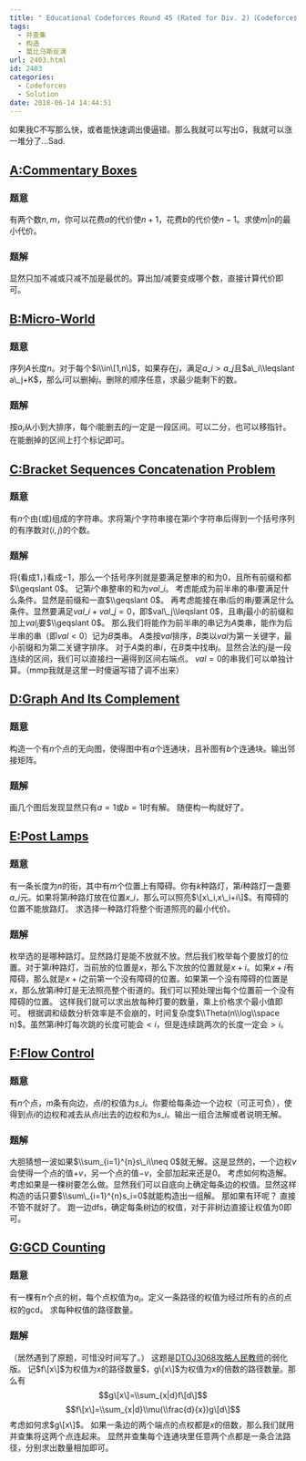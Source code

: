 ```yaml
---
title: " Educational Codeforces Round 45 (Rated for Div. 2)（Codeforces990）\t\t"
tags:
  - 并查集
  - 构造
  - 莫比乌斯反演
url: 2403.html
id: 2403
categories:
  - Codeforces
  - Solution
date: 2018-06-14 14:44:51
---
```


如果我C不写那么快，或者能快速调出傻逼错。那么我就可以写出G，我就可以涨一堆分了…Sad.

[A:Commentary Boxes](http://codeforces.com/contest/990/problem/A)
-----------------------------------------------------------------

### 题意

有两个数$n,m$，你可以花费$a$的代价使$n+1$，花费$b$的代价使$n-1$。求使$m|n$的最小代价。

### 题解

显然只加不减或只减不加是最优的。算出加/减要变成哪个数，直接计算代价即可。  

[B:Micro-World](http://codeforces.com/contest/990/problem/B)
------------------------------------------------------------

### 题意

序列$A$长度$n$。对于每个$i\\in\[1,n\]$，如果存在$j$，满足$a\_i>a\_j$且$a\_i\\leqslant a\_j+K$，那么$i$可以删掉$j$。删除的顺序任意，求最少能剩下的数。

### 题解

按$a_i$从小到大排序，每个$i$能删去的$j$一定是一段区间。可以二分，也可以移指针。在能删掉的区间上打个标记即可。  

[C:Bracket Sequences Concatenation Problem](http://codeforces.com/contest/990/problem/C)
----------------------------------------------------------------------------------------

### 题意

有$n$个由(或)组成的字符串。求将第$j$个字符串接在第$i$个字符串后得到一个括号序列的有序数对$(i,j)$的个数。

### 题解

将(看成$1$，)看成$-1$，那么一个括号序列就是要满足整串的和为$0$，且所有前缀和都$\\geqslant 0$。 记第$i$个串整串的和为$val\_i$。 考虑能成为前半串的串$i$要满足什么条件。显然是前缀和一直$\\geqslant 0$。 再考虑能接在串$i$后的串$j$要满足什么条件。显然要满足$val\_i+val\_j=0$，即$val\_j\\leqslant 0$，且串$j$最小的前缀和加上$val_i$要$\\geqslant 0$。 那么我们将能作为前半串的串记为$A$类串，能作为后半串的串（即$val<0$）记为$B$类串。 $A$类按$val$排序，$B$类以$val$为第一关键字，最小前缀和为第二关键字排序。 对于$A$类的串$i$，在$B$类中找串$j$。显然合法的$j$是一段连续的区间，我们可以直接扫一遍得到区间右端点。 $val=0$的串我们可以单独计算。（mmp我就是这里一时傻逼写错了调不出来）  

[D:Graph And Its Complement](http://codeforces.com/contest/990/problem/D)
-------------------------------------------------------------------------

### 题意

构造一个有$n$个点的无向图，使得图中有$a$个连通块，且补图有$b$个连通块。输出邻接矩阵。

### 题解

画几个图后发现显然只有$a=1$或$b=1$时有解。 随便构一构就好了。  

[E:Post Lamps](http://codeforces.com/contest/990/problem/E)
-----------------------------------------------------------

### 题意

有一条长度为$n$的街，其中有$m$个位置上有障碍。你有$k$种路灯，第$i$种路灯一盏要$a\_i$元。如果将第$i$种路灯放在位置$x\_i$，那么可以照亮$\[x\_i,x\_i+i\]$。有障碍的位置不能放路灯。 求选择一种路灯将整个街道照亮的最小代价。

### 题解

枚举选的是哪种路灯。显然路灯是能不放就不放。然后我们枚举每个要放灯的位置。对于第$i$种路灯，当前放的位置是$x$，那么下次放的位置就是$x+i$。如果$x+i$有障碍，那么就是$x+i$之前第一个没有障碍的位置。如果第一个没有障碍的位置是$x$，那么放第$i$种灯是无法照亮整个街道的。我们可以预处理出每个位置前一个没有障碍的位置。 这样我们就可以求出放每种灯要的数量，乘上价格求个最小值即可。 根据调和级数分析效率是不会崩的，时间复杂度$\\Theta(n\\log\\space n)$。虽然第$i$种灯每次跳的长度可能会$<i$，但是连续跳两次的长度一定会$>i$。  

[F:Flow Control](http://codeforces.com/contest/990/problem/F)
-------------------------------------------------------------

### 题意

有$n$个点，$m$条有向边，点$i$的权值为$s\_i$。你要给每条边一个边权（可正可负），使得到点$i$的边权和减去从点$i$出去的边权和为$s\_i$。输出一组合法解或者说明无解。

### 题解

大胆猜想一波如果$\\sum_{i=1}^{n}s\_i\\neq 0$就无解。这是显然的，一个边权$v$会使得一个点的值$+v$，另一个点的值$-v$，全部加起来还是$0$。 考虑如何构造解。 考虑如果是一棵树要怎么做。显然我们可以自底向上确定每条边的权值。显然这样构造的话只要$\\sum\_{i=1}^{n}s_i=0$就能构造出一组解。 那如果有环呢？ 直接不管不就好了。 跑一边dfs，确定每条树边的权值，对于非树边直接让权值为$0$即可。  

[G:GCD Counting](http://codeforces.com/contest/990/problem/G)
-------------------------------------------------------------

### 题意

有一棵有$n$个点的树，每个点权值为$a_i$。定义一条路径的权值为经过所有的点的点权的gcd。 求每种权值的路径数量。

### 题解

（居然遇到了原题，可惜没时间写了。） 这题是[DTOJ3068攻略人民教师](http://www.dtenomde.com/2018/04/author=jiangyutong/article=1600/)的弱化版。 记$f\[x\]$为权值为$x$的路径数量$，g\[x\]$为权值为$x$的倍数的路径数量。那么有 $$g\[x\]=\\sum_{x|d}f\[d\]$$ $$f\[x\]=\\sum_{x|d}\\mu(\\frac{d}{x})g\[d\]$$ 考虑如何求$g\[x\]$。 如果一条边的两个端点的点权都是$x$的倍数，那么我们就用并查集将这两个点连起来。 显然并查集每个连通块里任意两个点都是一条合法路径，分别求出数量相加即可。